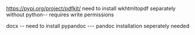 https://pypi.org/project/pdfkit/ need to install wkhtmltopdf separately without python-- requires write permissions 


docx -- need to install pypandoc --- pandoc installation seperately needed 